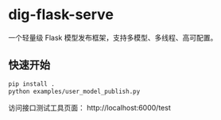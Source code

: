 # dig-flask-serve

一个轻量级 Flask 模型发布框架，支持多模型、多线程、高可配置。

## 快速开始

```bash
pip install .
python examples/user_model_publish.py
```

访问接口测试工具页面：
http://localhost:6000/test
